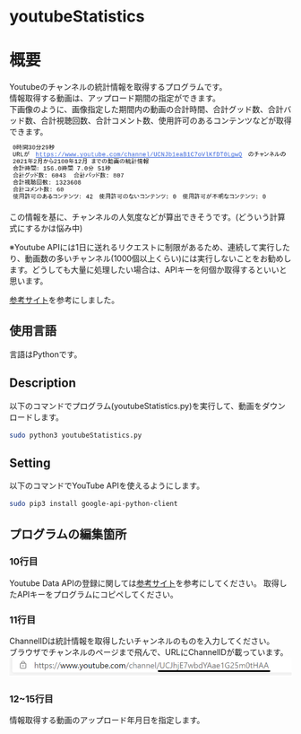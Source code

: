 # youtubeStatistics

# 概要
Youtubeのチャンネルの統計情報を取得するプログラムです。  
情報取得する動画は、アップロード期間の指定ができます。  
下画像のように、画像指定した期間内の動画の合計時間、合計グッド数、合計バッド数、合計視聴回数、合計コメント数、使用許可のあるコンテンツなどが取得できます。

![結果](https://github.com/Kohta-Sugimoto/github-newreppsitory/blob/main/youtubeStatisticsResult.png)

この情報を基に、チャンネルの人気度などが算出できそうです。(どういう計算式にするかは悩み中)

※Youtube APIには1日に送れるリクエストに制限があるため、連続して実行したり、動画数の多いチャンネル(1000個以上くらい)には実行しないことをお勧めします。どうしても大量に処理したい場合は、APIキーを何個か取得するといいと思います。

[参考サイト](https://qiita.com/g-k/items/7c98efe21257afac70e9)を参考にしました。

## 使用言語
言語はPythonです。



## Description
以下のコマンドでプログラム(youtubeStatistics.py)を実行して、動画をダウンロードします。
```bash
sudo python3 youtubeStatistics.py
```

## Setting
以下のコマンドでYouTube APIを使えるようにします。
```bash
sudo pip3 install google-api-python-client
```

## プログラムの編集箇所
### 10行目
Youtube Data APIの登録に関しては[参考サイト](https://qiita.com/g-k/items/7c98efe21257afac70e9)を参考にしてください。
取得したAPIキーをプログラムにコピペしてください。  
### 11行目
ChannelIDは統計情報を取得したいチャンネルのものを入力してください。  
ブラウザでチャンネルのページまで飛んで、URLにChannelIDが載っています。
![URL](https://github.com/Kohta-Sugimoto/github-newreppsitory/blob/main/youtubeURL.PNG)
### 12~15行目
情報取得する動画のアップロード年月日を指定します。
